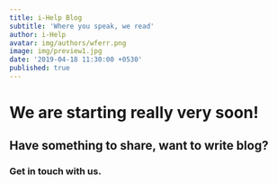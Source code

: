 ```yaml
---
title: i-Help Blog
subtitle: 'Where you speak, we read'
author: i-Help
avatar: img/authors/wferr.png
image: img/preview1.jpg
date: '2019-04-18 11:30:00 +0530'
published: true
---
```

# We are starting really very soon!
## Have something to share, want to write blog?
### Get in touch with us.
